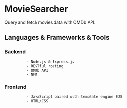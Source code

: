# MovieSearcher

Query and fetch movies data with OMDb API.

## Languages & Frameworks & Tools
### Backend 
              - Node.js & Express.js
              - RESTful routing
              - OMDb API
              - NPM
### Frontend
              - JavaScript paired with template engine EJS
              - HTML/CSS              
